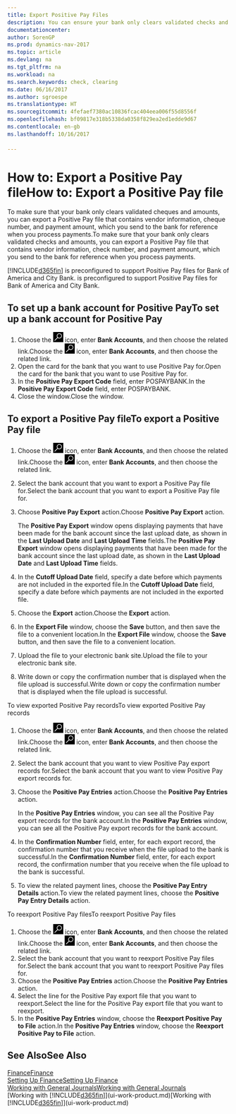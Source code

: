 ```yaml
---
title: Export Positive Pay Files
description: You can ensure your bank only clears validated checks and amounts by exporting a Positive Pay file that contains vendor and payment information.
documentationcenter: 
author: SorenGP
ms.prod: dynamics-nav-2017
ms.topic: article
ms.devlang: na
ms.tgt_pltfrm: na
ms.workload: na
ms.search.keywords: check, clearing
ms.date: 06/16/2017
ms.author: sgroespe
ms.translationtype: HT
ms.sourcegitcommit: 4fefaef7380ac10836fcac404eea006f55d8556f
ms.openlocfilehash: bf09817e318b5338da0358f829ea2ed1edde9d67
ms.contentlocale: en-gb
ms.lasthandoff: 10/16/2017

---
```

# <a name="how-to-export-a-positive-pay-file"></a><span data-ttu-id="3cbec-103">How to: Export a Positive Pay file</span><span class="sxs-lookup"><span data-stu-id="3cbec-103">How to: Export a Positive Pay file</span></span>
<span data-ttu-id="3cbec-104">To make sure that your bank only clears validated cheques and amounts, you can export a Positive Pay file that contains vendor information, cheque number, and payment amount, which you send to the bank for reference when you process payments.</span><span class="sxs-lookup"><span data-stu-id="3cbec-104">To make sure that your bank only clears validated checks and amounts, you can export a Positive Pay file that contains vendor information, check number, and payment amount, which you send to the bank for reference when you process payments.</span></span>

[!INCLUDE[d365fin](includes/d365fin_md.md)]<span data-ttu-id="3cbec-105"> is preconfigured to support Positive Pay files for Bank of America and City Bank.</span><span class="sxs-lookup"><span data-stu-id="3cbec-105"> is preconfigured to support Positive Pay files for Bank of America and City Bank.</span></span>

## <a name="to-set-up-a-bank-account-for-positive-pay"></a><span data-ttu-id="3cbec-106">To set up a bank account for Positive Pay</span><span class="sxs-lookup"><span data-stu-id="3cbec-106">To set up a bank account for Positive Pay</span></span>
1. <span data-ttu-id="3cbec-107">Choose the ![Search for Page or Report](media/ui-search/search_small.png "Search for Page or Report icon") icon, enter **Bank Accounts**, and then choose the related link.</span><span class="sxs-lookup"><span data-stu-id="3cbec-107">Choose the ![Search for Page or Report](media/ui-search/search_small.png "Search for Page or Report icon") icon, enter **Bank Accounts**, and then choose the related link.</span></span>
2. <span data-ttu-id="3cbec-108">Open the card for the bank that you want to use Positive Pay for.</span><span class="sxs-lookup"><span data-stu-id="3cbec-108">Open the card for the bank that you want to use Positive Pay for.</span></span>
3. <span data-ttu-id="3cbec-109">In the **Positive Pay Export Code** field, enter POSPAYBANK.</span><span class="sxs-lookup"><span data-stu-id="3cbec-109">In the **Positive Pay Export Code** field, enter POSPAYBANK.</span></span>
4. <span data-ttu-id="3cbec-110">Close the window.</span><span class="sxs-lookup"><span data-stu-id="3cbec-110">Close the window.</span></span>

## <a name="to-export-a-positive-pay-file"></a><span data-ttu-id="3cbec-111">To export a Positive Pay file</span><span class="sxs-lookup"><span data-stu-id="3cbec-111">To export a Positive Pay file</span></span>
1. <span data-ttu-id="3cbec-112">Choose the ![Search for Page or Report](media/ui-search/search_small.png "Search for Page or Report icon") icon, enter **Bank Accounts**, and then choose the related link.</span><span class="sxs-lookup"><span data-stu-id="3cbec-112">Choose the ![Search for Page or Report](media/ui-search/search_small.png "Search for Page or Report icon") icon, enter **Bank Accounts**, and then choose the related link.</span></span>
2. <span data-ttu-id="3cbec-113">Select the bank account that you want to export a Positive Pay file for.</span><span class="sxs-lookup"><span data-stu-id="3cbec-113">Select the bank account that you want to export a Positive Pay file for.</span></span>
3. <span data-ttu-id="3cbec-114">Choose **Positive Pay Export** action.</span><span class="sxs-lookup"><span data-stu-id="3cbec-114">Choose **Positive Pay Export** action.</span></span>

    <span data-ttu-id="3cbec-115">The **Positive Pay Export** window opens displaying payments that have been made for the bank account since the last upload date, as shown in the **Last Upload Date** and **Last Upload Time** fields.</span><span class="sxs-lookup"><span data-stu-id="3cbec-115">The **Positive Pay Export** window opens displaying payments that have been made for the bank account since the last upload date, as shown in the **Last Upload Date** and **Last Upload Time** fields.</span></span>
4. <span data-ttu-id="3cbec-116">In the **Cutoff Upload Date** field, specify a date before which payments are not included in the exported file.</span><span class="sxs-lookup"><span data-stu-id="3cbec-116">In the **Cutoff Upload Date** field, specify a date before which payments are not included in the exported file.</span></span>
5. <span data-ttu-id="3cbec-117">Choose the **Export** action.</span><span class="sxs-lookup"><span data-stu-id="3cbec-117">Choose the **Export** action.</span></span>
6. <span data-ttu-id="3cbec-118">In the **Export File** window, choose the **Save** button, and then save the file to a convenient location.</span><span class="sxs-lookup"><span data-stu-id="3cbec-118">In the **Export File** window, choose the **Save** button, and then save the file to a convenient location.</span></span>
7. <span data-ttu-id="3cbec-119">Upload the file to your electronic bank site.</span><span class="sxs-lookup"><span data-stu-id="3cbec-119">Upload the file to your electronic bank site.</span></span>
8. <span data-ttu-id="3cbec-120">Write down or copy the confirmation number that is displayed when the file upload is successful.</span><span class="sxs-lookup"><span data-stu-id="3cbec-120">Write down or copy the confirmation number that is displayed when the file upload is successful.</span></span>

<span data-ttu-id="3cbec-121">To view exported Positive Pay records</span><span class="sxs-lookup"><span data-stu-id="3cbec-121">To view exported Positive Pay records</span></span>

1. <span data-ttu-id="3cbec-122">Choose the ![Search for Page or Report](media/ui-search/search_small.png "Search for Page or Report icon") icon, enter **Bank Accounts**, and then choose the related link.</span><span class="sxs-lookup"><span data-stu-id="3cbec-122">Choose the ![Search for Page or Report](media/ui-search/search_small.png "Search for Page or Report icon") icon, enter **Bank Accounts**, and then choose the related link.</span></span>
2. <span data-ttu-id="3cbec-123">Select the bank account that you want to view Positive Pay export records for.</span><span class="sxs-lookup"><span data-stu-id="3cbec-123">Select the bank account that you want to view Positive Pay export records for.</span></span>
3. <span data-ttu-id="3cbec-124">Choose the **Positive Pay Entries** action.</span><span class="sxs-lookup"><span data-stu-id="3cbec-124">Choose the **Positive Pay Entries** action.</span></span>

    <span data-ttu-id="3cbec-125">In the **Positive Pay Entries** window, you can see all the Positive Pay export records for the bank account.</span><span class="sxs-lookup"><span data-stu-id="3cbec-125">In the **Positive Pay Entries** window, you can see all the Positive Pay export records for the bank account.</span></span>
4. <span data-ttu-id="3cbec-126">In the **Confirmation Number** field, enter, for each export record, the confirmation number that you receive when the file upload to the bank is successful.</span><span class="sxs-lookup"><span data-stu-id="3cbec-126">In the **Confirmation Number** field, enter, for each export record, the confirmation number that you receive when the file upload to the bank is successful.</span></span>
5. <span data-ttu-id="3cbec-127">To view the related payment lines, choose the **Positive Pay Entry Details** action.</span><span class="sxs-lookup"><span data-stu-id="3cbec-127">To view the related payment lines, choose the **Positive Pay Entry Details** action.</span></span>

<span data-ttu-id="3cbec-128">To reexport Positive Pay files</span><span class="sxs-lookup"><span data-stu-id="3cbec-128">To reexport Positive Pay files</span></span>

1. <span data-ttu-id="3cbec-129">Choose the ![Search for Page or Report](media/ui-search/search_small.png "Search for Page or Report icon") icon, enter **Bank Accounts**, and then choose the related link.</span><span class="sxs-lookup"><span data-stu-id="3cbec-129">Choose the ![Search for Page or Report](media/ui-search/search_small.png "Search for Page or Report icon") icon, enter **Bank Accounts**, and then choose the related link.</span></span>
2. <span data-ttu-id="3cbec-130">Select the bank account that you want to reexport Positive Pay files for.</span><span class="sxs-lookup"><span data-stu-id="3cbec-130">Select the bank account that you want to reexport Positive Pay files for.</span></span>
3. <span data-ttu-id="3cbec-131">Choose the **Positive Pay Entries** action.</span><span class="sxs-lookup"><span data-stu-id="3cbec-131">Choose the **Positive Pay Entries** action.</span></span>
4. <span data-ttu-id="3cbec-132">Select the line for the Positive Pay export file that you want to reexport.</span><span class="sxs-lookup"><span data-stu-id="3cbec-132">Select the line for the Positive Pay export file that you want to reexport.</span></span>
5. <span data-ttu-id="3cbec-133">In the **Positive Pay Entries** window, choose the **Reexport Positive Pay to File** action.</span><span class="sxs-lookup"><span data-stu-id="3cbec-133">In the **Positive Pay Entries** window, choose the **Reexport Positive Pay to File** action.</span></span>

## <a name="see-also"></a><span data-ttu-id="3cbec-134">See Also</span><span class="sxs-lookup"><span data-stu-id="3cbec-134">See Also</span></span>
[<span data-ttu-id="3cbec-135">Finance</span><span class="sxs-lookup"><span data-stu-id="3cbec-135">Finance</span></span>](finance.md)  
[<span data-ttu-id="3cbec-136">Setting Up Finance</span><span class="sxs-lookup"><span data-stu-id="3cbec-136">Setting Up Finance</span></span>](finance-setup-finance.md)  
[<span data-ttu-id="3cbec-137">Working with General Journals</span><span class="sxs-lookup"><span data-stu-id="3cbec-137">Working with General Journals</span></span>](ui-work-general-journals.md)  
<span data-ttu-id="3cbec-138">[Working with [!INCLUDE[d365fin](includes/d365fin_md.md)]](ui-work-product.md)</span><span class="sxs-lookup"><span data-stu-id="3cbec-138">[Working with [!INCLUDE[d365fin](includes/d365fin_md.md)]](ui-work-product.md)</span></span>

